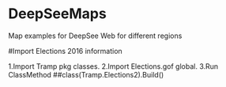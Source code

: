 # DeepSeeMaps
Map examples for DeepSee Web for different regions

#Import Elections 2016 information

1.Import Tramp pkg classes.
2.Import Elections.gof global.
3.Run ClassMethod ##class(Tramp.Elections2).Build()
